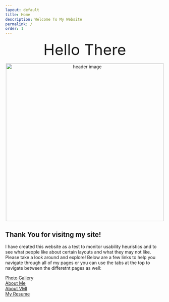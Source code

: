 ```yaml
---
layout: default
title: Home
description: Welcome To My Website
permalink: /
order: 1
---
```


<p align="center">
  <font size = "22">Hello There</font>
  <br/>
</p>

<p align="center"><img src="https://i.pinimg.com/originals/bc/17/e3/bc17e333510e9457f18a0f383b1330e3.jpg" alt="header image" width="500px"></p>

## Thank You for visitng my site!

I have created this website as a test to monitor usability heuristics and to see what people like about certain layouts and what they may not like.  Please take a look around and explore!  Below are a few links to help you navigate through all of my pages or you can use the tabs at the top to navigate between the differetnt pages as well:


[Photo Gallery](https://thackerta19.github.io/tathacker19.github.io/photo%20gallery.html) <br>
[About Me](https://thackerta19.github.io/tathacker19.github.io/about/) <br>
[About VMI](https://thackerta19.github.io/tathacker19.github.io/about_vmi/) <br>
[My Resume](https://thackerta19.github.io/tathacker19.github.io/post/)

